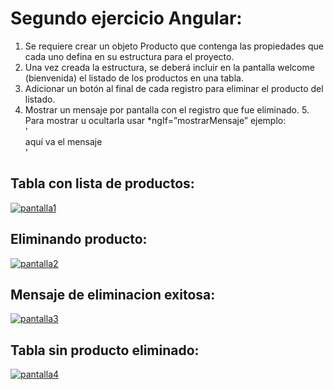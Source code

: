 # Segundo ejercicio Angular:

1. Se requiere crear un objeto Producto que contenga las propiedades que cada uno defina en su estructura para el proyecto.
2. Una vez creada la estructura, se deberá incluir en la pantalla welcome (bienvenida) el listado de los productos en una tabla. 
3. Adicionar un botón al final de cada registro para eliminar el producto del listado. 
4. Mostrar un mensaje por pantalla con el registro que fue eliminado. 5. Para mostrar u ocultarla usar *ngIf=”mostrarMensaje” ejemplo:  
'<div ngIf=”mostarMensaje”>aquí va el mensaje</div>'

##  Tabla con lista de productos:
<a href="https://ibb.co/Bc5D5cg"><img src="https://i.ibb.co/DzHXHz7/pantalla1.png" alt="pantalla1" border="0"></a>
## Eliminando producto:
<a href="https://ibb.co/XDz3W9c"><img src="https://i.ibb.co/bFr26xc/pantalla2.png" alt="pantalla2" border="0"></a>
## Mensaje de eliminacion exitosa:
<a href="https://ibb.co/wKdHpzR"><img src="https://i.ibb.co/mHRshcG/pantalla3.png" alt="pantalla3" border="0"></a>
## Tabla sin producto eliminado:
<a href="https://ibb.co/jVZ0Rfh"><img src="https://i.ibb.co/f8G6vFM/pantalla4.png" alt="pantalla4" border="0"></a>


